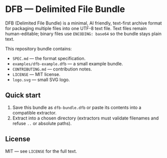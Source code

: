 # DFB — Delimited File Bundle

DFB (Delimited File Bundle) is a minimal, AI friendly, text-first archive format for packaging multiple files into one UTF-8 text file. Text files remain human-editable; binary files use `ENCODING: base64` so the bundle stays plain text.

This repository bundle contains:
- `SPEC.md` — the format specification.
- `examples/dfb-example.dfb` — a small example bundle.
- `CONTRIBUTING.md` — contribution notes.
- `LICENSE` — MIT license.
- `logo.svg` — small SVG logo.

Quick start
-----------
1. Save this bundle as `dfb-bundle.dfb` or paste its contents into a compatible extractor.
2. Extract into a chosen directory (extractors must validate filenames and refuse `..` or absolute paths).

License
-------
MIT — see `LICENSE` for the full text.

